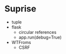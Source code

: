 # Suprise

- tuple
- flask
    - circular references
    - app.run(debug=True)
- WTFroms
    - CSRF
